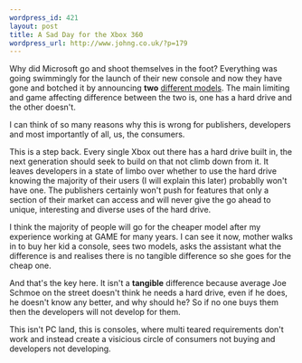 ```yaml
--- 
wordpress_id: 421
layout: post
title: A Sad Day for the Xbox 360
wordpress_url: http://www.johng.co.uk/?p=179
---
```

Why did Microsoft go and shoot themselves in the foot? Everything was going swimmingly for the launch of their new console and now they have gone and botched it by announcing <strong>two</strong> <a href="http://blogs.guardian.co.uk/games/archives/2005/08/17/xbox_360_uk_price.html">different models</a>. The main limiting and game affecting difference between the two is, one has a hard drive and the other doesn't.

I can think of so many reasons why this is wrong for publishers, developers and most importantly of all, us, the consumers.

This is a step back. Every single Xbox out there has a hard drive built in, the next generation should seek to build on that not climb down from it. It leaves developers in a state of limbo over whether to use the hard drive knowing the majority of their users (I will explain this later) probablly won't have one. The publishers certainly won't push for features that only a section of their market can access and will never give the go ahead to unique, interesting and diverse uses of the hard drive.

I think the majority of people will go for the cheaper model after my experience working  at GAME for many years. I can see it now, mother walks in to buy her kid a console, sees two models, asks the assistant what the difference is and realises there is no tangible difference so she goes for the cheap one.

And that's the key here. It isn't a <strong>tangible</strong> difference because average Joe Schmoe on the street doesn't think he needs a hard drive, even if he does, he doesn't know any better, and why should he? So if no one buys them then the developers will not develop for them.

This isn't PC land, this is consoles, where multi teared requirements don't work and instead create a visicious circle of consumers not buying and developers not developing.
